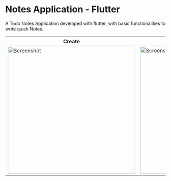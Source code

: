 # Notes Application - Flutter

A Todo Notes Application developed with flutter, with basic functionalities to write quick Notes.



| Create | Update | Delete |
| -------------------------------- | --------------------------------- | --------------------------------- |
| <img src="https://github.com/UttamPanchasara/TodoNotes/blob/master/gif/note_created.gif" height="400" alt="Screenshot"/> | <img src="https://github.com/UttamPanchasara/TodoNotes/blob/master/gif/note_updated.gif" height="400" alt="Screenshot"/> | <img src="https://github.com/UttamPanchasara/TodoNotes/blob/master/gif/note_deleted.gif" height="400" alt="Screenshot"/>
